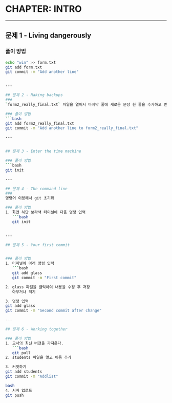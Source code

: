 # CHAPTER: INTRO

---

## 문제 1 - Living dangerously

### 풀이 방법 
```bash
echo "win" >> form.txt
git add form.txt
git commit -m "Add another line"


---

## 문제 2 - Making backups
### 
`form2_really_final.txt` 파일을 열어서 마지막 줄에 새로운 문장 한 줄을 추가하고 변경사항을 커밋하기.

### 풀이 방법 
```bash
git add form2_really_final.txt
git commit -m "Add another line to form2_really_final.txt"

---


## 문제 3 - Enter the time machine

### 풀이 방법
```bash
git init

---

## 문제 4 - The command line
### 
명령어 이용해서 git 초기화

### 풀이 방법
1. 화면 하단 보라색 터미널에 다음 명령 입력  
   ```bash
   git init


---

## 문제 5 - Your first commit


### 풀이 방법
1. 터미널에 아래 명령 입력
   ```bash
   git add glass
   git commit -m "First commit"

2. glass 파일을 클릭하여 내용을 수정 후 저장
   아무거나 적기 

3. 명령 입력
git add glass
git commit -m "Second commit after change"

---

## 문제 6 - Working together

### 풀이 방법
1. 교사의 최신 버전을 가져온다.
   ```bash
   git pull
2. students 파일을 열고 이름 추가 

3. 커밋하기
git add students
git commit -m "Addlist"

bash
4. 서버 업로드
git push